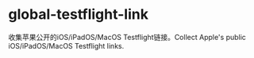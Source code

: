 # global-testflight-link
收集苹果公开的iOS/iPadOS/MacOS Testflight链接。Collect Apple's public iOS/iPadOS/MacOS Testflight links.
